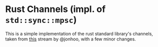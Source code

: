 # Rust Channels (impl. of `std::sync::mpsc`)

This is a simple implementation of the rust standard library's channels, taken from [this](https://www.youtube.com/watch?v=b4mS5UPHh20&list=PLqbS7AVVErFiWDOAVrPt7aYmnuuOLYvOa&index=5) stream by @jonhoo, with a few minor changes.
